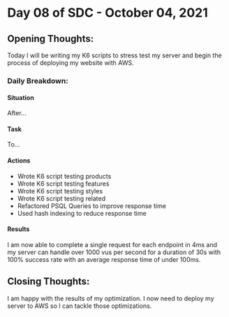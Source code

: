 # Day 08 of SDC - October 04, 2021

## Opening Thoughts:

Today I will be writing my K6 scripts to stress test my server and begin the process of deploying my website with AWS.

### Daily Breakdown:

#### Situation

After...

#### Task

To...

#### Actions

- Wrote K6 script testing products
- Wrote K6 script testing features
- Wrote K6 script testing styles
- Wrote K6 script testing related
- Refactored PSQL Queries to improve response time
- Used hash indexing to reduce response time

#### Results

I am now able to complete a single request for each endpoint in 4ms and my server can handle over 1000 vus per second for a duration of 30s with 100% success rate with an average response time of under 100ms.

## Closing Thoughts:

I am happy with the results of my optimization. I now need to deploy my server to AWS so I can tackle those optimizations. 